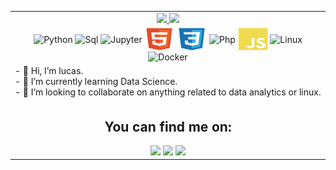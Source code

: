 <table align="center">
  <tr>
    <td align="center">
      <a href="https://github.com/luc457x">
      <img height="180em" src="https://github-readme-stats.vercel.app/api?username=luc457x&show_icons=true&theme=chartreuse-dark&include_all_commits=true&count_private=true" />
      <img height="180em" src="https://github-readme-stats.vercel.app/api/top-langs/?username=luc457x&layout=compact&langs_count=6&theme=chartreuse-dark&card_width=400px" />
      </a>
    </td>
  </tr>
  <tr>
    <td align="center">
      <img align="center" alt="Python" height="36" width="48" src="https://cdn.jsdelivr.net/gh/devicons/devicon/icons/python/python-original.svg" />
      <img align="center" alt="Sql" height="36" width="48" src="https://cdn.jsdelivr.net/gh/devicons/devicon@latest/icons/mysql/mysql-original.svg" />
      <img align="center" alt="Jupyter" height="36" width="48" src="https://cdn.jsdelivr.net/gh/devicons/devicon/icons/jupyter/jupyter-original-wordmark.svg" />
      <img align="center" alt="HTML" height="36" width="48" src="https://raw.githubusercontent.com/devicons/devicon/master/icons/html5/html5-original.svg" />
      <img align="center" alt="CSS" height="36" width="48" src="https://raw.githubusercontent.com/devicons/devicon/master/icons/css3/css3-original.svg" />
      <img align="center" alt="Php" height="36" width="48" src="https://cdn.jsdelivr.net/gh/devicons/devicon@latest/icons/php/php-original.svg" />
      <img align="center" alt="Js" height="36" width="48" src="https://raw.githubusercontent.com/devicons/devicon/master/icons/javascript/javascript-plain.svg" />
      <img align="center" alt="Linux" height="36" width="48" src="https://cdn.jsdelivr.net/gh/devicons/devicon/icons/linux/linux-original.svg" />
      <img align="center" alt="Docker" height="36" width="48" src="https://cdn.jsdelivr.net/gh/devicons/devicon/icons/docker/docker-original.svg" />
    </td>
  </tr>
  <tr>
    <td align="left">
      - 👋 Hi, I’m lucas.<br />
      - 🌱 I’m currently learning Data Science.<br />
      - 💞️ I’m looking to collaborate on anything related to data analytics or linux.
    </td>
  </tr>
  <tr>
    <td align="center">
      <h2>You can find me on:</h2>
      <a href="https://www.linkedin.com/in/lucas-de-paula-teixeira-24148a177/" target="_blank"><img src="https://img.shields.io/badge/-LinkedIn-%230077B5?style=for-the-badge&logo=linkedin&logoColor=white" target="_blank"></a>
      <a href ="mailto:contato@lucas7x.win"><img src="https://img.shields.io/badge/E-Mail-%23333?style=for-the-badge&logo=e-mail&logoColor=white" target="_blank"></a>
      <a href="https://discord.gg/eYHSWywsQr" target="_blank"><img src="https://img.shields.io/badge/Discord-7289DA?style=for-the-badge&logo=discord&logoColor=white" target="_blank"></a>
    </td>
  </tr>
</table>

<!---
luc457x/luc457x is a ✨ special ✨ repository because its `README.md` (this file) appears on your GitHub profile.
You can click the Preview link to take a look at your changes.
--->
